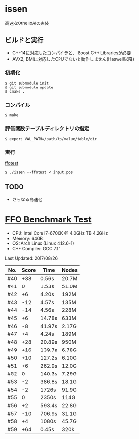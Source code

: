 issen
=====

高速なOthelloAIの実装

## ビルドと実行

- C++14に対応したコンパイラと、 Boost C++ Librariesが必要
- AVX2, BMIに対応したCPUでないと動作しません(Haswell以降)

### 初期化

```
$ git submodule init
$ git submodule update
$ cmake .
```

### コンパイル

    $ make
    
### 評価関数テーブルディレクトリの指定

    $ export VAL_PATH=/path/to/value/table/dir

### 実行

[ffotest](http://www.radagast.se/othello/ffotest.html)

    $ ./issen --ffotest < input.pos

## TODO

- さらなる高速化

# [FFO Benchmark Test](http://www.radagast.se/othello/ffotest.html)

* CPU: Intel Core i7-6700K @ 4.0GHz TB 4.2GHz
* Memory: 64GB
* OS: Arch Linux (Linux 4.12.6-1)
* C++ Compiler: GCC 7.1.1

Last Updated: 2017/08/26

|No.|Score| Time |Nodes|
|---|-----|------|-----|
|#40|  +38| 0.56s|20.7M|
|#41|    0| 1.53s|51.0M|
|#42|   +6| 4.20s| 192M|
|#43|  -12| 4.57s| 135M|
|#44|  -14| 4.56s| 228M|
|#45|   +6|14.78s| 633M|
|#46|   -8|41.97s|2.17G|
|#47|   +4| 4.24s| 189M|
|#48|  +28|20.89s| 950M|
|#49|  +16|139.7s|6.78G|
|#50|  +10|127.2s|6.10G|
|#51|   +6|262.9s|12.0G|
|#52|    0|140.3s|7.29G|
|#53|   -2|386.8s|18.1G|
|#54|   -2| 1726s|91.9G|
|#55|    0| 2350s| 114G|
|#56|   +2|593.4s|22.8G|
|#57|  -10|706.9s|31.1G|
|#58|   +4| 1080s|45.7G|
|#59|  +64| 0.45s| 320k|
